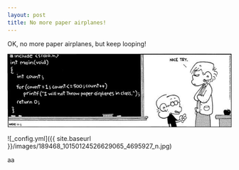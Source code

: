 ```yaml
---
layout: post
title: No more paper airplanes!
---
```


OK, no more paper airplanes, but keep looping!

![_config.yml](..\images/189468_10150124526629065_4695927_n.jpg)

![_config.yml]({{ site.baseurl }}/images/189468_10150124526629065_4695927_n.jpg)

aa
